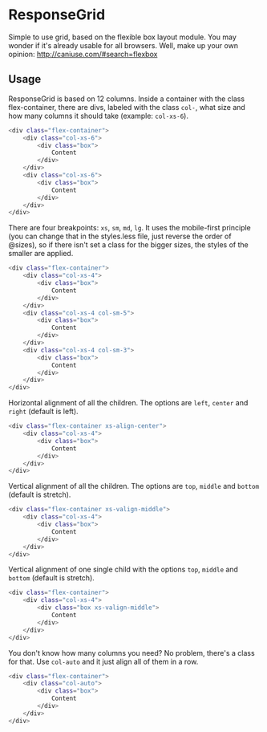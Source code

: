 ResponseGrid
============

Simple to use grid, based on the flexible box layout module. You may wonder if it's already usable for all browsers. Well, make up your own opinion: http://caniuse.com/#search=flexbox

Usage
--------------------------------------
ResponseGrid is based on 12 columns. Inside a container with the class flex-container, there are divs, labeled with the class `col-`, what size and how many columns it should take (example: `col-xs-6`).

```bash
<div class="flex-container">
    <div class="col-xs-6">
        <div class="box">
            Content
        </div>
    </div>
    <div class="col-xs-6">
        <div class="box">
            Content
        </div>
    </div>
</div>
```

There are four breakpoints: `xs`, `sm`, `md`, `lg`. It uses the mobile-first principle (you can change that in the styles.less file, just reverse the order of @sizes), so if there isn't set a class for the bigger sizes, the styles of the smaller are applied. 

```bash
<div class="flex-container">
    <div class="col-xs-4">
        <div class="box">
            Content
        </div>
    </div>
    <div class="col-xs-4 col-sm-5">
        <div class="box">
            Content
        </div>
    </div>
    <div class="col-xs-4 col-sm-3">
        <div class="box">
            Content
        </div>
    </div>    
</div>
```

Horizontal alignment of all the children. The options are `left`, `center` and `right` (default is left). 
```bash
<div class="flex-container xs-align-center">
    <div class="col-xs-4">
        <div class="box">
            Content
        </div>
    </div>   
</div>
```

Vertical alignment of all the children. The options are `top`, `middle` and `bottom` (default is stretch). 
```bash
<div class="flex-container xs-valign-middle">
    <div class="col-xs-4">
        <div class="box">
            Content
        </div>
    </div>   
</div>
```

Vertical alignment of one single child with the options `top`, `middle` and `bottom` (default is stretch).
```bash
<div class="flex-container">
    <div class="col-xs-4">
        <div class="box xs-valign-middle">
            Content
        </div>
    </div>   
</div>
```

You don't know how many columns you need? No problem, there's a class for that. Use `col-auto` and it just align all of them in a row.
```bash
<div class="flex-container">
    <div class="col-auto">
        <div class="box">
            Content
        </div>
    </div>   
</div>
```